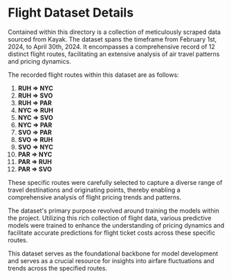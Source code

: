 # Flight Dataset Details

Contained within this directory is a collection of meticulously scraped data sourced from Kayak. The dataset spans the timeframe from February 1st, 2024, to April 30th, 2024. It encompasses a comprehensive record of 12 distinct flight routes, facilitating an extensive analysis of air travel patterns and pricing dynamics.

The recorded flight routes within this dataset are as follows:

1. **RUH => NYC**
2. **RUH => SVO**
3. **RUH => PAR**
4. **NYC => RUH**
5. **NYC => SVO**
6. **NYC => PAR**
7. **SVO => PAR**
8. **SVO => RUH**
9. **SVO => NYC**
10. **PAR => NYC**
11. **PAR => RUH**
12. **PAR => SVO**

These specific routes were carefully selected to capture a diverse range of travel destinations and originating points, thereby enabling a comprehensive analysis of flight pricing trends and patterns.

The dataset's primary purpose revolved around training the models within the project. Utilizing this rich collection of flight data, various predictive models were trained to enhance the understanding of pricing dynamics and facilitate accurate predictions for flight ticket costs across these specific routes.

This dataset serves as the foundational backbone for model development and serves as a crucial resource for insights into airfare fluctuations and trends across the specified routes.
